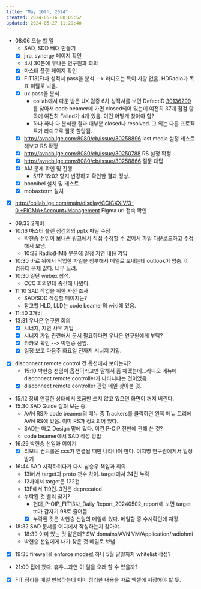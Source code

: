 ```yaml
---
title: "May 16th, 2024"
created: 2024-05-16 08:05:52
updated: 2024-05-27 11:29:40
---
```

  * 08:06 오늘 할 일
    * SAD, SDD 빼대 만들기
    * [x] jira, synergy 페이지 확인
    * 4시 30분에 우나은 연구원과 회의
    * [x]  마스터 플랜 페이지 확인
    * [x] FIT13(F)차 성적서 pass율 분석 --> 라디오는 특이 사항 없음. HDRadio가 목표 미달로 나옴.
    * [x] ux pass율 분석
      * collab에서 다운 받은 UX 검증 6차 성적서를 보면 DefectID [30136299](http://avncb.lge.com:8080/cb/item/30136299)를 찾아서 code beamer에 가면 closed되어 있는데 여전히 37개 점검 항목에  여전히 Failed가 4개 있음. 이건 어떻게 찾아야 함?
      * 하나 하나 다 분석한 결과 대부분 closed나 resolved. 그 외는 다른 프로젝트가 라디오로 잘못 할당됨.
    * [x] http://avncb.lge.com:8080/cb/issue/30258896 last media 설정 테스트 해보고 RS 확정
    * [x] http://avncb.lge.com:8080/cb/issue/30250788 RS 설정 확정
    * [x] http://avncb.lge.com:8080/cb/issue/30258866 질문 대답
    * [x] AM 문제 확인 및 진행
      * 5/17 16:02 향지 변경하고 확인한 결과 정상.
    * [x]  bonnibel 설치 및 테스트
    * [x] mobaxterm 설치
  * [x] http://collab.lge.com/main/display/CCICXXIV/3-0.+FIGMA+Account+Management Figma url 접속 확인
  * 09:33 2개비
  * 10:16 마스터 플랜 점검회의 pptx 파일 수정
    * 박현승 선임이 보내준 링크에서 직접 수정할 수 없어서 파일 다운로드하고 수정해서 보냄.
    * 10:28 Radio(HMI) 부분에 일정 지연 내용 기입
  * 10:30 바로 위에서 작업한 파일을 첨부해서 메일로 보내는데 outlook이 멈춤. 이 컴퓨터 문제 많다. 너무 느려.
  * 10:30 일단 webex 참석.
    * CCC 회의인데 중간에 나왔다.
  * 11:10 SAD 작업을 위한 사전 조사
    * SAD/SDD 작성할 페이지는?
    * 참고할 HLD, LLD는 code beamer의 wiki에 있음.
  * 11:40 3개비
  * 13:31 우나은 연구원 회의
    * [x]  시너지, 지연 사유 기입
      * [x]  시너지 가입 관련해서 문서 필요하다면 우나은 연구원에게 부탁?
    * [x] 카카오 확인 --> 박현승 선임.
    * [x] 일정 보고 다음주 화요일 전까지 시너지 기입.
  * [x] disconnect remote control 건 옵션에서 보이는지?
    * 15:10 박현승 선임이 옵션이라고만 말해서 좀 헤맸는데...라디오 메뉴에 disconnect remote controller가 나타나냐는 것이었음.
    * [x] disconnect remote controller 관련 메일 찾아볼 것.
  * 15:12 장비 연결한 상태에서 조금만 쓰지 않고 있으면 화면이 꺼져 버린다.
  * 15:30 SAD Guide 살펴 보는 중.
    * AVN RS가 code beamer의 메뉴 중 Trackers를 클릭하면 왼쪽 메뉴 트리에 AVN RS에 있음. 이미 RS가 정의되어 있다.
    * SAD는 따로 Design 밑에 있다. 이건 P-OIP 전반에 관해 쓴 것?
    * code beamer에서 SAD 작성 방법
  * 16:29 박현승 선임과 이야기
    * [x]  리모트 컨트롤은 ccs가 연결될 때만 나타나야 한다. 이지명 연구원에게서 일정 받기
  * 16:44 SAD 시작하려다가 다시 남승우 책임과 회의
    * 13i에서 target과 proto 갯수 차이.  target에서 24건 누락
    * 12차에서 target은 122건
    * 13F에서 119건. 3건은 deprecated
    * 누락된 것 빨리 찾기?
      * 현대_P-OIP_FIT13차_Daily Report_20240502_report에 보면 target tc가 갑자기 98로 줄어듬.
      * [x] 누락된 것은 박현승 선임의 메일에 있다. 메일함 중 수시확인에 저장.
  * 18:32 SAD 문서를 어디에서 작성하는지 찾아야.
    * 18:39 이미 있는 것 같은데? SW domains/AVN VM/Application/radiohmi
    * 박현승 선임에게 내가 찾은 것 메일로 보냄.
  * [x] 19:35 firewall을 enforce mode로 하니 5월 말일까지 whitelist 작성?
  * 21:00 집에 왔다. 휴우...과연 이 일을 오래 할 수 있을까?
  * [x] FIT 정리를 매일 반복하는데 이미 정리한 내용을 따로 엑셀에 저장해야 할 듯.